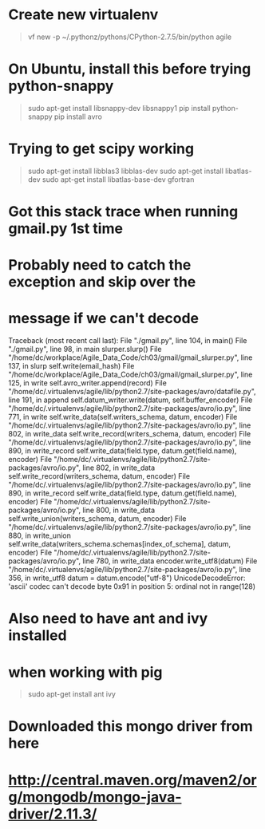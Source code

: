 # Create new virtualenv
> vf new -p ~/.pythonz/pythons/CPython-2.7.5/bin/python agile

# On Ubuntu, install this before trying python-snappy
> sudo apt-get install libsnappy-dev libsnappy1
> pip install python-snappy
> pip install avro

# Trying to get scipy working
> sudo apt-get install libblas3 libblas-dev
> sudo apt-get install libatlas-dev
> sudo apt-get install libatlas-base-dev gfortran

# Got this stack trace when running gmail.py 1st time
# Probably need to catch the exception and skip over the 
# message if we can't decode
Traceback (most recent call last):
  File "./gmail.py", line 104, in <module>
    main()
  File "./gmail.py", line 98, in main
    slurper.slurp()
  File "/home/dc/workplace/Agile_Data_Code/ch03/gmail/gmail_slurper.py", line 137, in slurp
    self.write(email_hash)
  File "/home/dc/workplace/Agile_Data_Code/ch03/gmail/gmail_slurper.py", line 125, in write
    self.avro_writer.append(record)
  File "/home/dc/.virtualenvs/agile/lib/python2.7/site-packages/avro/datafile.py", line 191, in append
    self.datum_writer.write(datum, self.buffer_encoder)
  File "/home/dc/.virtualenvs/agile/lib/python2.7/site-packages/avro/io.py", line 771, in write
    self.write_data(self.writers_schema, datum, encoder)
  File "/home/dc/.virtualenvs/agile/lib/python2.7/site-packages/avro/io.py", line 802, in write_data
    self.write_record(writers_schema, datum, encoder)
  File "/home/dc/.virtualenvs/agile/lib/python2.7/site-packages/avro/io.py", line 890, in write_record
    self.write_data(field.type, datum.get(field.name), encoder)
  File "/home/dc/.virtualenvs/agile/lib/python2.7/site-packages/avro/io.py", line 802, in write_data
    self.write_record(writers_schema, datum, encoder)
  File "/home/dc/.virtualenvs/agile/lib/python2.7/site-packages/avro/io.py", line 890, in write_record
    self.write_data(field.type, datum.get(field.name), encoder)
  File "/home/dc/.virtualenvs/agile/lib/python2.7/site-packages/avro/io.py", line 800, in write_data
    self.write_union(writers_schema, datum, encoder)
  File "/home/dc/.virtualenvs/agile/lib/python2.7/site-packages/avro/io.py", line 880, in write_union
    self.write_data(writers_schema.schemas[index_of_schema], datum, encoder)
  File "/home/dc/.virtualenvs/agile/lib/python2.7/site-packages/avro/io.py", line 780, in write_data
    encoder.write_utf8(datum)
  File "/home/dc/.virtualenvs/agile/lib/python2.7/site-packages/avro/io.py", line 356, in write_utf8
    datum = datum.encode("utf-8")
UnicodeDecodeError: 'ascii' codec can't decode byte 0x91 in position 5: ordinal not in range(128)

# Also need to have ant and ivy installed
# when working with pig
> sudo apt-get install ant ivy

# Downloaded this mongo driver from here
# http://central.maven.org/maven2/org/mongodb/mongo-java-driver/2.11.3/
